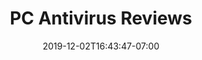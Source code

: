 ---
title: "PC Antivirus Reviews"
date: 2019-12-02T16:43:47-07:00
draft: false

description: Website Design
keywords: Web Development, Responsive Web Design, Search Egine Optimization

img: /img/clients/pcantivirusreviews/cover.jpg

client: Creative Technologies LLC.
clientCEO: Kevin R. Smith
director: Dwight Diesmo
developer: Dwight Diesmo
designer: Dwight Diesmo
projectManager: Dwight Diesmo
software: GitHub, Hugo, Bootstrap 4, Adobe Photoshop, Adobe Illustrator, Adobe XD, Sketch
linkTitle: pcantivirusreviews.com
link: https://pcantivirusreviews.com

headline: Build a Brand. Sell Antivirus Software. Search Engine Optimization.
overview: 

challenge: Crawling up the google rankings to achieve prime search engine optimization.
outcome: DIESMO 5 helped PC Antivirus Reviews build a new website that utilized responsive web design and curate content to improve SEO.
---